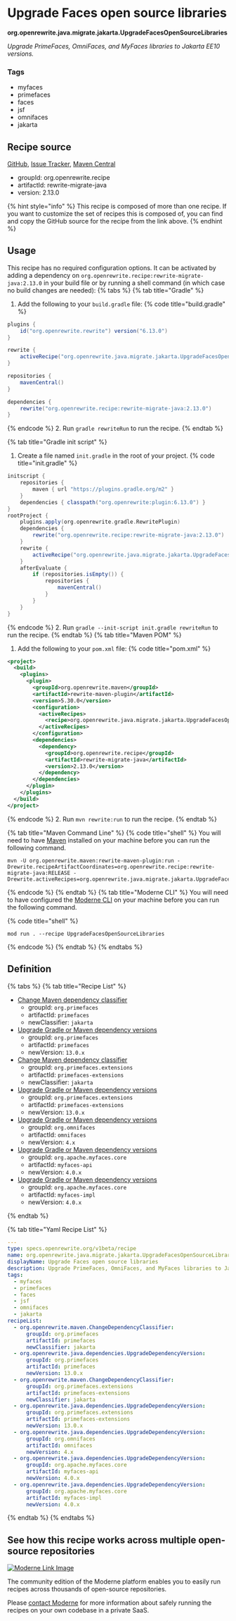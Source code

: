 # Upgrade Faces open source libraries

**org.openrewrite.java.migrate.jakarta.UpgradeFacesOpenSourceLibraries**

_Upgrade PrimeFaces, OmniFaces, and MyFaces libraries to Jakarta EE10 versions._

### Tags

* myfaces
* primefaces
* faces
* jsf
* omnifaces
* jakarta

## Recipe source

[GitHub](https://github.com/openrewrite/rewrite-migrate-java/blob/main/src/main/resources/META-INF/rewrite/jakarta-faces-4.yml), [Issue Tracker](https://github.com/openrewrite/rewrite-migrate-java/issues), [Maven Central](https://central.sonatype.com/artifact/org.openrewrite.recipe/rewrite-migrate-java/2.13.0/jar)

* groupId: org.openrewrite.recipe
* artifactId: rewrite-migrate-java
* version: 2.13.0

{% hint style="info" %}
This recipe is composed of more than one recipe. If you want to customize the set of recipes this is composed of, you can find and copy the GitHub source for the recipe from the link above.
{% endhint %}

## Usage

This recipe has no required configuration options. It can be activated by adding a dependency on `org.openrewrite.recipe:rewrite-migrate-java:2.13.0` in your build file or by running a shell command (in which case no build changes are needed): 
{% tabs %}
{% tab title="Gradle" %}
1. Add the following to your `build.gradle` file:
{% code title="build.gradle" %}
```groovy
plugins {
    id("org.openrewrite.rewrite") version("6.13.0")
}

rewrite {
    activeRecipe("org.openrewrite.java.migrate.jakarta.UpgradeFacesOpenSourceLibraries")
}

repositories {
    mavenCentral()
}

dependencies {
    rewrite("org.openrewrite.recipe:rewrite-migrate-java:2.13.0")
}
```
{% endcode %}
2. Run `gradle rewriteRun` to run the recipe.
{% endtab %}

{% tab title="Gradle init script" %}
1. Create a file named `init.gradle` in the root of your project.
{% code title="init.gradle" %}
```groovy
initscript {
    repositories {
        maven { url "https://plugins.gradle.org/m2" }
    }
    dependencies { classpath("org.openrewrite:plugin:6.13.0") }
}
rootProject {
    plugins.apply(org.openrewrite.gradle.RewritePlugin)
    dependencies {
        rewrite("org.openrewrite.recipe:rewrite-migrate-java:2.13.0")
    }
    rewrite {
        activeRecipe("org.openrewrite.java.migrate.jakarta.UpgradeFacesOpenSourceLibraries")
    }
    afterEvaluate {
        if (repositories.isEmpty()) {
            repositories {
                mavenCentral()
            }
        }
    }
}
```
{% endcode %}
2. Run `gradle --init-script init.gradle rewriteRun` to run the recipe.
{% endtab %}
{% tab title="Maven POM" %}
1. Add the following to your `pom.xml` file:
{% code title="pom.xml" %}
```xml
<project>
  <build>
    <plugins>
      <plugin>
        <groupId>org.openrewrite.maven</groupId>
        <artifactId>rewrite-maven-plugin</artifactId>
        <version>5.30.0</version>
        <configuration>
          <activeRecipes>
            <recipe>org.openrewrite.java.migrate.jakarta.UpgradeFacesOpenSourceLibraries</recipe>
          </activeRecipes>
        </configuration>
        <dependencies>
          <dependency>
            <groupId>org.openrewrite.recipe</groupId>
            <artifactId>rewrite-migrate-java</artifactId>
            <version>2.13.0</version>
          </dependency>
        </dependencies>
      </plugin>
    </plugins>
  </build>
</project>
```
{% endcode %}
2. Run `mvn rewrite:run` to run the recipe.
{% endtab %}

{% tab title="Maven Command Line" %}
{% code title="shell" %}
You will need to have [Maven](https://maven.apache.org/download.cgi) installed on your machine before you can run the following command.

```shell
mvn -U org.openrewrite.maven:rewrite-maven-plugin:run -Drewrite.recipeArtifactCoordinates=org.openrewrite.recipe:rewrite-migrate-java:RELEASE -Drewrite.activeRecipes=org.openrewrite.java.migrate.jakarta.UpgradeFacesOpenSourceLibraries
```
{% endcode %}
{% endtab %}
{% tab title="Moderne CLI" %}
You will need to have configured the [Moderne CLI](https://docs.moderne.io/moderne-cli/cli-intro) on your machine before you can run the following command.

{% code title="shell" %}
```shell
mod run . --recipe UpgradeFacesOpenSourceLibraries
```
{% endcode %}
{% endtab %}
{% endtabs %}

## Definition

{% tabs %}
{% tab title="Recipe List" %}
* [Change Maven dependency classifier](../../../maven/changedependencyclassifier.md)
  * groupId: `org.primefaces`
  * artifactId: `primefaces`
  * newClassifier: `jakarta`
* [Upgrade Gradle or Maven dependency versions](../../../java/dependencies/upgradedependencyversion.md)
  * groupId: `org.primefaces`
  * artifactId: `primefaces`
  * newVersion: `13.0.x`
* [Change Maven dependency classifier](../../../maven/changedependencyclassifier.md)
  * groupId: `org.primefaces.extensions`
  * artifactId: `primefaces-extensions`
  * newClassifier: `jakarta`
* [Upgrade Gradle or Maven dependency versions](../../../java/dependencies/upgradedependencyversion.md)
  * groupId: `org.primefaces.extensions`
  * artifactId: `primefaces-extensions`
  * newVersion: `13.0.x`
* [Upgrade Gradle or Maven dependency versions](../../../java/dependencies/upgradedependencyversion.md)
  * groupId: `org.omnifaces`
  * artifactId: `omnifaces`
  * newVersion: `4.x`
* [Upgrade Gradle or Maven dependency versions](../../../java/dependencies/upgradedependencyversion.md)
  * groupId: `org.apache.myfaces.core`
  * artifactId: `myfaces-api`
  * newVersion: `4.0.x`
* [Upgrade Gradle or Maven dependency versions](../../../java/dependencies/upgradedependencyversion.md)
  * groupId: `org.apache.myfaces.core`
  * artifactId: `myfaces-impl`
  * newVersion: `4.0.x`

{% endtab %}

{% tab title="Yaml Recipe List" %}
```yaml
---
type: specs.openrewrite.org/v1beta/recipe
name: org.openrewrite.java.migrate.jakarta.UpgradeFacesOpenSourceLibraries
displayName: Upgrade Faces open source libraries
description: Upgrade PrimeFaces, OmniFaces, and MyFaces libraries to Jakarta EE10 versions.
tags:
  - myfaces
  - primefaces
  - faces
  - jsf
  - omnifaces
  - jakarta
recipeList:
  - org.openrewrite.maven.ChangeDependencyClassifier:
      groupId: org.primefaces
      artifactId: primefaces
      newClassifier: jakarta
  - org.openrewrite.java.dependencies.UpgradeDependencyVersion:
      groupId: org.primefaces
      artifactId: primefaces
      newVersion: 13.0.x
  - org.openrewrite.maven.ChangeDependencyClassifier:
      groupId: org.primefaces.extensions
      artifactId: primefaces-extensions
      newClassifier: jakarta
  - org.openrewrite.java.dependencies.UpgradeDependencyVersion:
      groupId: org.primefaces.extensions
      artifactId: primefaces-extensions
      newVersion: 13.0.x
  - org.openrewrite.java.dependencies.UpgradeDependencyVersion:
      groupId: org.omnifaces
      artifactId: omnifaces
      newVersion: 4.x
  - org.openrewrite.java.dependencies.UpgradeDependencyVersion:
      groupId: org.apache.myfaces.core
      artifactId: myfaces-api
      newVersion: 4.0.x
  - org.openrewrite.java.dependencies.UpgradeDependencyVersion:
      groupId: org.apache.myfaces.core
      artifactId: myfaces-impl
      newVersion: 4.0.x

```
{% endtab %}
{% endtabs %}

## See how this recipe works across multiple open-source repositories

[![Moderne Link Image](/.gitbook/assets/ModerneRecipeButton.png)](https://app.moderne.io/recipes/org.openrewrite.java.migrate.jakarta.UpgradeFacesOpenSourceLibraries)

The community edition of the Moderne platform enables you to easily run recipes across thousands of open-source repositories.

Please [contact Moderne](https://moderne.io/product) for more information about safely running the recipes on your own codebase in a private SaaS.

